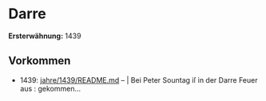 # Darre

**Ersterwähnung:** 1439

## Vorkommen
- 1439: [jahre/1439/README.md](../jahre/1439/README.md) – |
Bei Peter Sountag iſ in der Darre Feuer aus
: gekommen...
